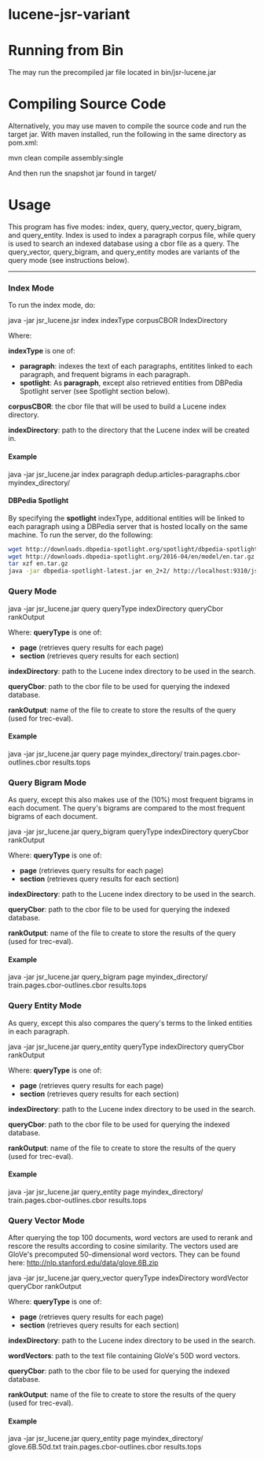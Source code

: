 # lucene-jsr-variant


# Running from Bin

The may run the precompiled jar file located in bin/jsr-lucene.jar

# Compiling Source Code
Alternatively, you may use maven to compile the source code and run the target jar.
With maven installed, run the following in the same directory as pom.xml:

mvn clean compile assembly:single

And then run the snapshot jar found in target/

# Usage

This program has five modes: index, query, query_vector, query_bigram, and query_entity.
Index is used to index a paragraph corpus file, while query is used to search an indexed database using a cbor file as a query. The query_vector, query_bigram, and query_entity modes are variants of the query mode (see instructions below).

---

### Index Mode
To run the index mode, do:

java -jar jsr_lucene.jsr index indexType corpusCBOR IndexDirectory

Where:

**indexType** is one of:
 - **paragraph**: indexes the text of each paragraphs, entitites linked to each paragraph, and frequent bigrams in each paragraph.
 - **spotlight**: As **paragraph**, except also retrieved entities from DBPedia Spotlight server (see Spotlight section below).

**corpusCBOR**: the cbor file that will be used to build a Lucene index directory.

**indexDirectory**: path to the directory that the Lucene index will be created in.


#### Example
java -jar jsr_lucene.jar index paragraph dedup.articles-paragraphs.cbor myindex_directory/

#### DBPedia Spotlight
By specifying the **spotlight** indexType, additional entities will be linked to each paragraph using a DBPedia server that is hosted locally on the same machine. To run the server, do the following:

```bash
wget http://downloads.dbpedia-spotlight.org/spotlight/dbpedia-spotlight-0.7.1.jar
wget http://downloads.dbpedia-spotlight.org/2016-04/en/model/en.tar.gz
tar xzf en.tar.gz
java -jar dbpedia-spotlight-latest.jar en_2+2/ http://localhost:9310/jsr-spotlight
```

### Query Mode
java -jar jsr_lucene.jar query queryType indexDirectory queryCbor rankOutput

Where:
**queryType** is one of:
 - **page** (retrieves query results for each page)
 - **section** (retrieves query results for each section)
    
**indexDirectory**: path to the Lucene index directory to be used in the search.

**queryCbor**: path to the cbor file to be used for querying the indexed database.

**rankOutput**: name of the file to create to store the results of the query (used for trec-eval).

#### Example
java -jar jsr_lucene.jar query page myindex_directory/ train.pages.cbor-outlines.cbor results.tops

### Query Bigram Mode
As query, except this also makes use of the (10%) most frequent bigrams in each document.
The query's bigrams are compared to the most frequent bigrams of each document.

java -jar jsr_lucene.jar query_bigram queryType indexDirectory queryCbor rankOutput

Where:
**queryType** is one of:
 - **page** (retrieves query results for each page)
 - **section** (retrieves query results for each section)
    
**indexDirectory**: path to the Lucene index directory to be used in the search.

**queryCbor**: path to the cbor file to be used for querying the indexed database.

**rankOutput**: name of the file to create to store the results of the query (used for trec-eval).

#### Example
java -jar jsr_lucene.jar query_bigram page myindex_directory/ train.pages.cbor-outlines.cbor results.tops

### Query Entity Mode
As query, except this also compares the query's terms to the linked entities in each paragraph.

java -jar jsr_lucene.jar query_entity queryType indexDirectory queryCbor rankOutput

Where:
**queryType** is one of:
 - **page** (retrieves query results for each page)
 - **section** (retrieves query results for each section)
    
**indexDirectory**: path to the Lucene index directory to be used in the search.

**queryCbor**: path to the cbor file to be used for querying the indexed database.

**rankOutput**: name of the file to create to store the results of the query (used for trec-eval).

#### Example
java -jar jsr_lucene.jar query_entity page myindex_directory/ train.pages.cbor-outlines.cbor results.tops

### Query Vector Mode
After querying the top 100 documents, word vectors are used to rerank and rescore the results according to cosine similarity. The vectors used are GloVe's precomputed 50-dimensional word vectors. 
They can be found here: http://nlp.stanford.edu/data/glove.6B.zip

java -jar jsr_lucene.jar query_vector queryType indexDirectory wordVector queryCbor rankOutput

Where:
**queryType** is one of:
 - **page** (retrieves query results for each page)
 - **section** (retrieves query results for each section)
    
**indexDirectory**: path to the Lucene index directory to be used in the search.

**wordVectors**: path to the text file containing GloVe's 50D word vectors.

**queryCbor**: path to the cbor file to be used for querying the indexed database.

**rankOutput**: name of the file to create to store the results of the query (used for trec-eval).

#### Example
java -jar jsr_lucene.jar query_entity page myindex_directory/ glove.6B.50d.txt train.pages.cbor-outlines.cbor results.tops

